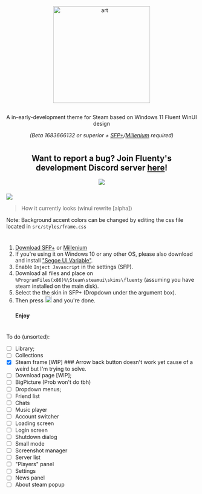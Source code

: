 <div align="center">
  <img height="256" alt="art" src="https://github.com/Hexality/Fluenty/assets/17398632/c23da243-3024-4ee9-a763-d6bf00dcada6">
  <h2></h2>
<p>A in-early-development theme for Steam based on Windows 11 Fluent WinUI design</p>
  <p><i>(Beta 1683666132 or superior + <a href="https://github.com/PhantomGamers/SFP/releases">SFP+</a>/<a href="https://github.com/ShadowMonster99/millennium-steam-patcher">Millenium</a> required)</i></p>
  <div align="center">
  <h1></h1>
<h2>Want to report a bug? Join Fluenty's development Discord server <a href="https://discord.gg/GwJxKZnJDT">here</a>!</h2>

  <a href="https://ko-fi.com/U7U71X5BN"><img src="https://ko-fi.com/img/githubbutton_sm.svg"></a>
  </div>
  <div align="left" width="480">
    <div height="20"><h3/></div>
    <img src="https://github.com/Hexality/Fluenty/assets/17398632/1e05dd45-d0d6-4dd9-ba28-925253475159">
    <blockquote><p>How it currently looks (winui rewrite [alpha])</p></blockquote>
    <p>Note: Background accent colors can be changed by editing the css file located in <code>src/styles/frame.css</code></p>
  </div>
</div>
<h3> </h3>
<h1> </h1>
<h3> </h3>
<div align="center">
  <ol align="left">
    <li><a href="https://github.com/PhantomGamers/SFP/releases/latest">Download SFP+</a> or <a href="https://github.com/ShadowMonster99/millennium-steam-patcher">Millenium</a></li>
    <li>If you're using it on Windows 10 or any other OS, please also download and install <a href="https://aka.ms/SegoeUIVariable">"Segoe UI Variable"</a>.</li>
    <li>Enable <code>Inject Javascript</code> in the settings (SFP).</li>
    <li>Download all files and place on <code>%ProgramFiles(x86)%\Steam\steamui\skins\fluenty</code> (assuming you have steam installed on the main disk).</li>
    <li>Select the the skin in SFP+ (Dropdown under the argument box).</li>
    <li>Then press <img height="18" src="https://github.com/Hexality/Fluenty/assets/17398632/0bba1334-321a-4785-83de-bf4688d130f6"> and you're done.</li>
    <h3></h3>
    <b>Enjoy</b>
  </ol>
</div>
<h3> </h3>
<h1> </h1>
<h3> </h3>

To do (unsorted):
- [ ] Library;
- [ ] Collections
- [x] Steam frame [WIP] ### Arrow back button doesn't work yet cause of a weird but I'm trying to solve.
- [ ] Download page [WIP];
- [ ] BigPicture (Prob won't do tbh)
- [ ] Dropdown menus;
- [ ] Friend list
- [ ] Chats
- [ ] Music player
- [ ] Account switcher
- [ ] Loading screen
- [ ] Login screen
- [ ] Shutdown dialog
- [ ] Small mode
- [ ] Screenshot manager
- [ ] Server list
- [ ] "Players" panel
- [ ] Settings
- [ ] News panel
- [ ] About steam popup
